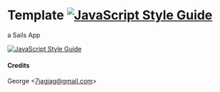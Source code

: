# Template [![JavaScript Style Guide](https://img.shields.io/badge/code%20style-standard-brightgreen.svg)](http://standardjs.com/)
a Sails App

[![JavaScript Style Guide](https://cdn.rawgit.com/feross/standard/master/badge.svg)](https://github.com/feross/standard)

#### Credits
George <7jagjag@gmail.com\>
